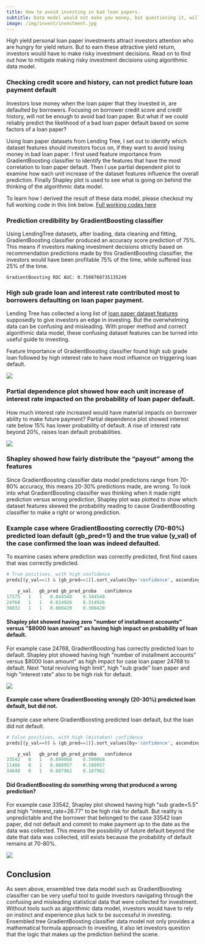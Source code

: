 ```yaml
---
title: How to avoid investing in bad loan papers.
subtitle: Data model would not make you money, but questioning it, will.
image: /img/invest/investment.jpg
---
```

High yield personal loan paper investments attract investors attention who are hungry for yield return. But to earn these attractive yield return, investors would have to make risky investment decisions. Read on to find out how to mitigate making risky investment decisions using algorithmic data model.

### Checking credit score and history, can not predict future loan payment default
Investors lose money when the loan paper that they invested in, are defaulted by borrowers. Focusing on borrower credit score and credit history, will not be enough to avoid bad loan paper. But what if we could reliably predict the likelihood of a bad loan paper default based on some factors of a loan paper?

Using loan paper datasets from Lending Tree, I set out to identify which dataset features should investors focus on, if they want to avoid losing money in bad loan paper. I first used feature importance from GradientBoosting classifier to identify the features that have the most correlation to loan paper default. Then I use partial dependent plot to examine how each unit increase of the dataset features influence the overall prediction. Finally Shapley plot is used to see what is going on behind the thinking of the algorithmic data model.

To learn how I derived the result of these data model, please checkout my full working code in this link below.
[Full working codes here](https://github.com/cocoisland/DS-Unit-4-Sprint-1-Tree-Ensembles/lendingTreeInvesting.ipynb)


### Prediction credibility by GradientBoosting classifier
Using LendingTree datasets, after loading, data cleaning and fitting, GradientBoosting classifier produced an accuracy score prediction of 75%. This means if investors making investment decisions strictly based on recommendation predictions made by this GradientBoosting classifier, the investors would have been profitable 75% of the time, while suffered loss 25% of the time.
```
GradientBoosting ROC AUC: 0.7508760735135249
```

### High sub grade loan and interest rate contributed most to borrowers defaulting on loan paper payment.
Lending Tree has collected a long list of [loan paper dataset features](https://github.com/cocoisland/DS-Unit-4-Sprint-1-Tree-Ensembles/blob/master/data/LCDataDictionary.txt) supposedly to give investors an edge in investing. But the overwhelming data can be confusing and misleading. With proper method and correct algorithmic data model, these confusing dataset features can be turned into useful guide to investing. 

Feature Importance of GradientBoosting classifier found high sub grade loan followed by high interest rate to have most influence on triggering loan default.

![](https://cocoisland.github.io/img/invest/gradientBoostingLoanDefault.png)


### Partial dependence plot showed how each unit increase of interest rate impacted on the probability of loan paper default.
How much interest rate increased would have material impacts on borrower ability to make future payment? Partial dependence plot showed interest rate below 15% has lower probability of default. A rise of interest rate beyond 20%, raises loan default probabilities.

![](https://cocoisland.github.io/img/invest/gradientBoostingPDP.png)

### Shapley showed how fairly distribute the “payout” among the features
Since GradientBoosting classifier data model predictions range from 70-80% accuracy, this means 20-30% predictions made, are wrong. To look into what GradientBoosting classifier was thinking when it made right prediction versus wrong prediction, Shapley plot was plotted to show which dataset features skewed the probability reading to cause GradientBoosting classifier to make a right or wrong prediction.

### Example case where GradientBoosting correctly (70-80%) predicted loan default (gb_pred=1) and the true value (y_val) of the case confirmed the loan was indeed defaulted. 
To examine cases where prediction was correctly predicted, first find cases that was correctly predicted.
```python
# True positives, with high confidence
preds[(y_val==1) & (gb_pred==1)].sort_values(by='confidence', ascending=False).head(3)

	y_val	gb_pred	gb_pred_proba	confidence
17575	1	1	0.844540	0.344540
24768	1	1	0.814926	0.314926
36032	1	1	0.800420	0.300420
```
#### Shapley plot showed having zero "number of installment accounts" versus "$8000 loan amount" as having high impact on probability of loan default.
For example case 24768, GradientBoosting has correctly predicted loan to default. Shapley plot showed having high "number of installment accounts" versus $8000 loan amount" as high impact for case loan paper 24768 to default. Next "total revolving high limit", high "sub grade" loan paper and high "interest rate" also to be high risk for default. 

![](https://cocoisland.github.io/img/invest/gradientBoostingShapleyRightPred.png)

#### Example case where GradientBoosting wrongly (20-30%) predicted loan default, but did not.
Example case where GradientBoosting predicted loan default, but the loan did not default.
```python
# False positives, with high (mistaken) confidence
preds[(y_val==0) & (gb_pred==1)].sort_values(by='confidence', ascending=False).head(3)

	y_val	gb_pred	gb_pred_proba	confidence
33542	0	1	0.890068	0.390068
11486	0	1	0.688957	0.188957
34640	0	1	0.687962	0.187962
```
#### Did GradientBoosting do something wrong that produced a wrong prediction?
For example case 33542, Shapley plot showed having high "sub grade=5.5" and high "interest_rate=26.77" to be high risk for default. But reality is unpredictable and the borrower that belonged to the case 33542 loan paper, did not default and commit to make payment up to the date as the data was collected. This means the possibility of future default beyond the date that data was collected, still exists because the probability of default remains at 70-80%.

![](https://cocoisland.github.io/img/invest/gradientBoostingShapleyWrongPred.png)

## Conclusion
As seen above, ensembled tree data model such as GradientBoosting classifier can be very useful tool to guide investors navigating through the confusing and misleading statistical data that were collected for investment. Without tools such as algorithmic data model, investors would have to rely on instinct and experience plus luck to be successful in investing. Ensembled tree GradientBoosting classifier data model not only provides a mathematical formula approach to investing, it also let investors question that the logic that makes up the prediction behind the scene.

